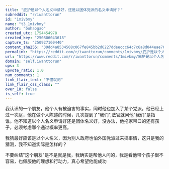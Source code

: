 ```yaml
---
title: "庇护是以个人名义申请好，还是以团体党派的名义申请好？"
subreddit: "r/iwanttorun"
id: "1mivbmy"
name: "t3_1mivbmy"
author: "buhaogao"
created_utc: 1754454978
created_key: "250806043618"
capture_ts: "250927160440"
content_sha256: "39dd4a8534508c067fe845bb2d6227ddeeccc64c7c6a8d044eae7683ac7382da"
permalink: "https://reddit.com/r/iwanttorun/comments/1mivbmy/庇护是以个人名义申请好还是以团体党派的名义申请好/"
url: "https://www.reddit.com/r/iwanttorun/comments/1mivbmy/庇护是以个人名义申请好还是以团体党派的名义申请好/"
domain: "self.iwanttorun"
ups: 3
upvote_ratio: 1.0
num_comments: 1
link_flair_text: "不懂就问"
link_flair_css_class: ""
over_18: false
is_self: true
---
```


我认识的一个朋友，他个人有被迫害的事实，同时他也加入了某个党派。他已经上过一次庭，他在做个人陈述的时候，几次提到了"我们",法官就问他"我们"是指谁。他不知道以个人名义申请好还是团体名义好，没办法，他拖家带口的还有孩子，必须考虑哪个通过概率更高。

我猜最好应该是以个人名义，因为别人政府也怕外国党派过来搞事情，这只是我的猜测，我不知道实际是怎样的？

不要纠结"这个朋友"是不是就是我，我确实是帮他人问的，我是看他带个孩子很不容易，也佩服他的理想和行动力，真心希望他能成功
